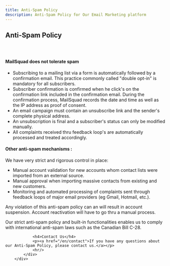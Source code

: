 ```yaml
---
title: Anti-Spam Policy
description: Anti-Spam Policy for Our Email Marketing platform
---
```


<section class="content-26 bg-clouds">
	<div class="container">
	    <div class="row">
	        <div class="col-sm-8 col-sm-offset-2">
	            <h1>Anti-Spam Policy</h1>
	        </div>
	    </div>
</section>

<section>
    <div class="container">
        <div class="row" style="padding-top: 25px">
            <div class="col-sm-10 col-sm-offset-1">
                <h4>MailSquad does not tolerate spam</h4>
                <ul>
                    <li>Subscribing to a mailing list via a form is automatically followed by a confirmation email. This practice commonly called "double opt-in" is mandatory for all subscribers.</li>
                    <li>Subscriber confirmation is confirmed when he click's on the confirmation link included in the confirmation email. During the confirmation process, MailSquad records the date and time as well as the IP address as proof of consent.</li>
                    <li>An email campaign must contain an unsubscribe link and the sender's complete physical address.</li>
                    <li>An unsubscription is final and a subscriber's status can only be modified manually.</li>
                    <li>All complaints received thru feedback loop's are automatically processed and treated accordingly.</li>
                </ul>
                <h4>Other anti-spam mechanisms :</h4>                
                <p>We have very strict and rigorous control in place:</p>
                <ul>
                    <li>Manual account validation for new accounts whom contact lists were imported from an external source.</li>
                    <li>Manual approval when importing massive contacts from existing and new customers.</li>
                    <li>Monitoring and automated processing of complaints sent through feedback loops of major email providers (eg Gmail, Hotmail, etc.).</li>
                </ul>
                <p>Any violation of this anti-spam policy can an will result in account suspension. Account reactivation will have to go thru a manual process.</p>
                <p>Our strict anti-spam policy and built-in functionalities enables us to comply with international anti-spam laws such as the Canadian Bill C-28.</p>

                <h4>Contact Us</h4>
                <p><a href="/en/contact">If you have any questions about our Anti-Spam Policy, please contact us.</a></p>
                <hr/>
            </div>
        </div>

</section>